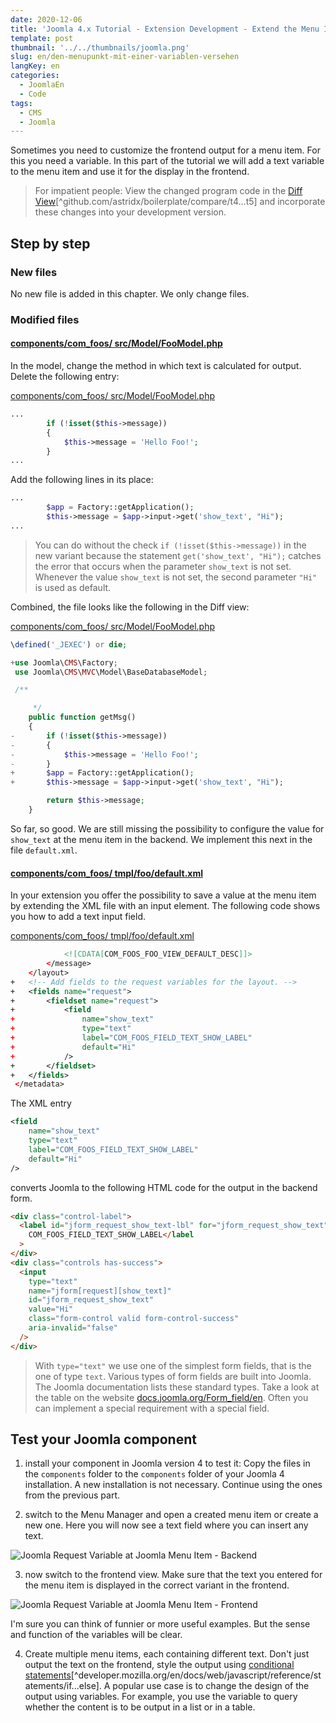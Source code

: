 ```yaml
---
date: 2020-12-06
title: 'Joomla 4.x Tutorial - Extension Development - Extend the Menu Item with a Variable'
template: post
thumbnail: '../../thumbnails/joomla.png'
slug: en/den-menupunkt-mit-einer-variablen-versehen
langKey: en
categories:
  - JoomlaEn
  - Code
tags:
  - CMS
  - Joomla
---
```


Sometimes you need to customize the frontend output for a menu item. For this you need a variable. In this part of the tutorial we will add a text variable to the menu item and use it for the display in the frontend.

> For impatient people: View the changed program code in the [Diff View](https://github.com/astridx/boilerplate/compare/t4...t5)[^github.com/astridx/boilerplate/compare/t4...t5] and incorporate these changes into your development version.

## Step by step

### New files

No new file is added in this chapter. We only change files.

### Modified files

<!-- prettier-ignore -->
#### [components/com\_foos/ src/Model/FooModel.php](https://github.com/astridx/boilerplate/compare/t4...t5#diff-599caddf64a6ed0c335bc9c9f828f029)

In the model, change the method in which text is calculated for output. Delete the following entry:

[components/com_foos/ src/Model/FooModel.php](https://github.com/astridx/boilerplate/blob/56a9f22f960df214695b4719046f9573fa354451/src/components/com_foos/src/Model/FooModel.php)

```php
...
		if (!isset($this->message))
		{
			$this->message = 'Hello Foo!';
		}
...
```

Add the following lines in its place:

```php
...
		$app = Factory::getApplication();
		$this->message = $app->input->get('show_text', "Hi");
...
```

> You can do without the check `if (!isset($this->message))` in the new variant because the statement `get('show_text', "Hi");` catches the error that occurs when the parameter `show_text` is not set. Whenever the value `show_text` is not set, the second parameter<!-- \index{Parameter} --> `"Hi"` is used as default.

Combined, the file looks like the following in the Diff view:

[components/com_foos/ src/Model/FooModel.php](https://github.com/astridx/boilerplate/blob/56a9f22f960df214695b4719046f9573fa354451/src/components/com_foos/src/Model/FooModel.php)

```php {diff}
\defined('_JEXEC') or die;

+use Joomla\CMS\Factory;
 use Joomla\CMS\MVC\Model\BaseDatabaseModel;

 /**

 	 */
 	public function getMsg()
 	{
-		if (!isset($this->message))
-		{
-			$this->message = 'Hello Foo!';
-		}
+		$app = Factory::getApplication();
+		$this->message = $app->input->get('show_text', "Hi");

 		return $this->message;
 	}

```

So far, so good. We are still missing the possibility to configure the value for `show_text` at the menu item in the backend. We implement this next in the file `default.xml`.

<!-- prettier-ignore -->
#### [components/com\_foos/ tmpl/foo/default.xml](https://github.com/astridx/boilerplate/compare/t4...t5#diff-35fa310ee8efa91ecb0e9f7c604d413f)

In your extension you offer the possibility to save a value at the menu item by extending the XML file with an input element. The following code shows you how to add a text input field.

[components/com_foos/ tmpl/foo/default.xml](https://github.com/astridx/boilerplate/blob/56a9f22f960df214695b4719046f9573fa354451/src/components/com_foos/tmpl/foo/default.xml)

```xml {diff}
 			<![CDATA[COM_FOOS_FOO_VIEW_DEFAULT_DESC]]>
 		</message>
 	</layout>
+	<!-- Add fields to the request variables for the layout. -->
+	<fields name="request">
+		<fieldset name="request">
+			<field
+				name="show_text"
+				type="text"
+				label="COM_FOOS_FIELD_TEXT_SHOW_LABEL"
+				default="Hi"
+			/>
+		</fieldset>
+	</fields>
 </metadata>

```

The XML entry

```xml
<field
	name="show_text"
	type="text"
	label="COM_FOOS_FIELD_TEXT_SHOW_LABEL"
	default="Hi"
/>
```

converts Joomla to the following HTML code for the output in the backend form.

```html
<div class="control-label">
  <label id="jform_request_show_text-lbl" for="jform_request_show_text">
    COM_FOOS_FIELD_TEXT_SHOW_LABEL</label
  >
</div>
<div class="controls has-success">
  <input
    type="text"
    name="jform[request][show_text]"
    id="jform_request_show_text"
    value="Hi"
    class="form-control valid form-control-success"
    aria-invalid="false"
  />
</div>
```

> With `type="text"` we use one of the simplest form fields, that is the one of type `text`. Various types of form fields are built into Joomla. The Joomla documentation lists these standard types. Take a look at the table on the website [docs.joomla.org/Form_field/en](https://docs.joomla.org/Form_field/en). Often you can implement a special requirement with a special field.

## Test your Joomla component

1. install your component in Joomla version 4 to test it: Copy the files in the `components` folder to the `components` folder of your Joomla 4 installation. A new installation is not necessary. Continue using the ones from the previous part.

2. switch to the Menu Manager and open a created menu item or create a new one. Here you will now see a text field where you can insert any text.

![Joomla Request Variable at Joomla Menu Item - Backend](/images/j4x6x1.png)

3. now switch to the frontend view. Make sure that the text you entered for the menu item is displayed in the correct variant in the frontend.

![Joomla Request Variable at Joomla Menu Item - Frontend](/images/j4x6x2.png)

I'm sure you can think of funnier or more useful examples. But the sense and function of the variables will be clear.

4. Create multiple menu items, each containing different text. Don't just output the text on the frontend, style the output using [conditional statements](https://developer.mozilla.org/en/docs/Web/JavaScript/Reference/Statements/if...else)[^developer.mozilla.org/en/docs/web/javascript/reference/statements/if...else]. A popular use case is to change the design of the output using variables. For example, you use the variable to query whether the content is to be output in a list or in a table.
